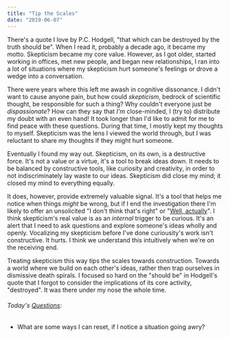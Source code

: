 ```yaml
---
title: "Tip the Scales"
date: "2019-06-07"
---
```


There's a quote I love by P.C. Hodgell, "that which can be destroyed by the truth should be". When I read it, probably a decade ago, it became my motto. Skepticism became my core value. However, as I got older, started working in offices, met new people, and began new relationships, I ran into a lot of situations where my skepticism hurt someone's feelings or drove a wedge into a conversation.

There were years where this left me awash in cognitive dissonance. I didn't want to cause anyone pain, but how could _skepticism_, bedrock of scientific thought, be responsible for such a thing? Why couldn't everyone just be _dispassionate_? How can they say that _I'm_ close-minded, I (try to) distribute my doubt with an even hand! It took longer than I'd like to admit for me to find peace with these questions. During that time, I mostly kept my thoughts to myself. Skepticism was the lens I viewed the world through, but I was reluctant to share my thoughts if they might hurt someone.

Eventually I found my way out. Skepticism, on its own, is a destructive force. It's not a value or a virtue, it's a tool to break ideas down. It needs to be balanced by constructive tools, like curiosity and creativity, in order to not indiscriminately lay waste to our ideas. Skepticism did close my mind; it closed my mind to everything equally.

It does, however, provide extremely valuable signal. It's a tool that helps me notice when things _might_ be wrong, but if I end the investigation there I'm likely to offer an unsolicited "I don't think that's right" or "[Well, actually](https://en.wikipedia.org/wiki/Mansplaining)". I think skepticism's real value is as an _internal_ trigger to be curious. It's an alert that I need to ask questions and explore someone's ideas wholly and openly. Vocalizing my skepticism before I've done curiousity's work isn't constructive. It hurts. I think we understand this intuitively when we're on the receiving end.

Treating skepticism this way tips the scales towards construction. Towards a world where we build on each other's ideas, rather then trap ourselves in dismissive death spirals. I focused so hard on the "should be" in Hodgell's quote that I forgot to consider the implications of its core activity, "destroyed". It was there under my nose the whole time.

<aside>
  <h6>Today's <a href="/blog/19/06/refining-questions/">Questions</a>:</h6>
  <ul>
    <li>What are some ways I can reset, if I notice a situation going awry?</li>
  </ul>
</aside>
